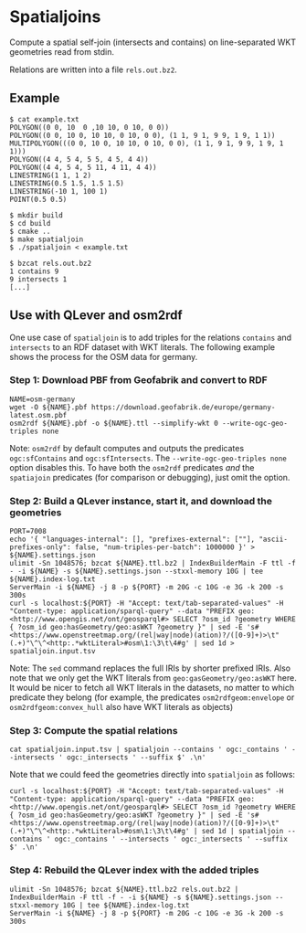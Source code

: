 # Spatialjoins

Compute a spatial self-join (intersects and contains) on line-separated WKT geometries read from stdin.

Relations are written into a file `rels.out.bz2`.

## Example

```
$ cat example.txt
POLYGON((0 0, 10  0 ,10 10, 0 10, 0 0))
POLYGON((0 0, 10 0, 10 10, 0 10, 0 0), (1 1, 9 1, 9 9, 1 9, 1 1))
MULTIPOLYGON(((0 0, 10 0, 10 10, 0 10, 0 0), (1 1, 9 1, 9 9, 1 9, 1 1)))
POLYGON((4 4, 5 4, 5 5, 4 5, 4 4))
POLYGON((4 4, 5 4, 5 11, 4 11, 4 4))
LINESTRING(1 1, 1 2)
LINESTRING(0.5 1.5, 1.5 1.5)
LINESTRING(-10 1, 100 1)
POINT(0.5 0.5)
```

```
$ mkdir build
$ cd build
$ cmake ..
$ make spatialjoin
$ ./spatialjoin < example.txt
```

```
$ bzcat rels.out.bz2
1 contains 9
9 intersects 1
[...]
```

## Use with QLever and osm2rdf

One use case of `spatialjoin` is to add triples for the relations `contains` and
`intersects` to an RDF dataset with WKT literals. The following example shows
the process for the OSM data for germany.

### Step 1: Download PBF from Geofabrik and convert to RDF

```
NAME=osm-germany
wget -O ${NAME}.pbf https://download.geofabrik.de/europe/germany-latest.osm.pbf
osm2rdf ${NAME}.pbf -o ${NAME}.ttl --simplify-wkt 0 --write-ogc-geo-triples none
```

Note: `osm2rdf` by default computes and outputs the predicates `ogc:sfContains`
and `ogc:sfIntersects`. The `--write-ogc-geo-triples none` option disables
this. To have both the `osm2rdf` predicates *and* the `spatiajoin` predicates
(for comparison or debugging), just omit the option.

### Step 2: Build a QLever instance, start it, and download the geometries

```
PORT=7008
echo '{ "languages-internal": [], "prefixes-external": [""], "ascii-prefixes-only": false, "num-triples-per-batch": 1000000 }' > ${NAME}.settings.json
ulimit -Sn 1048576; bzcat ${NAME}.ttl.bz2 | IndexBuilderMain -F ttl -f - -i ${NAME} -s ${NAME}.settings.json --stxxl-memory 10G | tee ${NAME}.index-log.txt
ServerMain -i ${NAME} -j 8 -p ${PORT} -m 20G -c 10G -e 3G -k 200 -s 300s
curl -s localhost:${PORT} -H "Accept: text/tab-separated-values" -H "Content-type: application/sparql-query" --data "PREFIX geo: <http://www.opengis.net/ont/geosparql#> SELECT ?osm_id ?geometry WHERE { ?osm_id geo:hasGeometry/geo:asWKT ?geometry }" | sed -E 's#<https://www.openstreetmap.org/(rel|way|node)(ation)?/([0-9]+)>\t"(.+)"\^\^<http:.*wktLiteral>#osm\1:\3\t\4#g' | sed 1d > spatialjoin.input.tsv
```

Note: The `sed` command replaces the full IRIs by shorter prefixed IRIs. Also
note that we only get the WKT literals from `geo:gasGeometry/geo:asWKT` here.
It would be nicer to fetch all WKT literals in the datasets, no matter to which
predicate they belong (for example, the predicates `osm2rdfgeom:envelope` or
`osm2rdfgeom:convex_hull` also have WKT literals as objects)

### Step 3: Compute the spatial relations

```
cat spatialjoin.input.tsv | spatialjoin --contains ' ogc:_contains ' --intersects ' ogc:_intersects ' --suffix $' .\n'

```

Note that we could feed the geometries directly into `spatialjoin` as follows:

```
curl -s localhost:${PORT} -H "Accept: text/tab-separated-values" -H "Content-type: application/sparql-query" --data "PREFIX geo: <http://www.opengis.net/ont/geosparql#> SELECT ?osm_id ?geometry WHERE { ?osm_id geo:hasGeometry/geo:asWKT ?geometry }" | sed -E 's#<https://www.openstreetmap.org/(rel|way|node)(ation)?/([0-9]+)>\t"(.+)"\^\^<http:.*wktLiteral>#osm\1:\3\t\4#g' | sed 1d | spatialjoin --contains ' ogc:_contains ' --intersects ' ogc:_intersects ' --suffix $' .\n'
```

### Step 4: Rebuild the QLever index with the added triples

```
ulimit -Sn 1048576; bzcat ${NAME}.ttl.bz2 rels.out.bz2 | IndexBuilderMain -F ttl -f - -i ${NAME} -s ${NAME}.settings.json --stxxl-memory 10G | tee ${NAME}.index-log.txt
ServerMain -i ${NAME} -j 8 -p ${PORT} -m 20G -c 10G -e 3G -k 200 -s 300s
```

